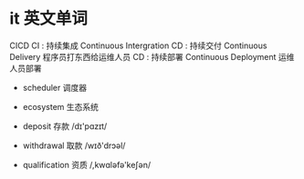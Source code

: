 # it 英文单词

CICD
  CI : 持续集成 Continuous Intergration
  CD : 持续交付 Continuous Delivery   程序员打东西给运维人员
  CD : 持续部署 Continuous Deployment   运维人员部署

- scheduler 调度器
- ecosystem 生态系统

- deposit      存款    /dɪ'pɑzɪt/
- withdrawal   取款    /wɪð'drɔəl/
- qualification    资质    /,kwɑləfə'keʃən/
